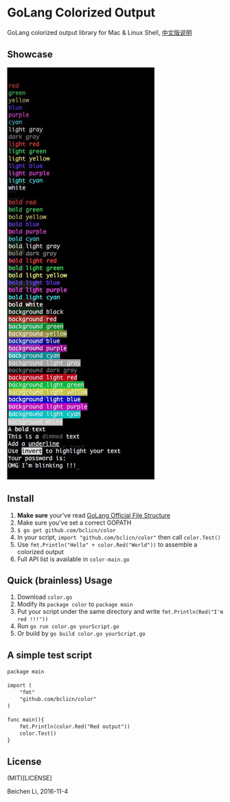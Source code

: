 # GoLang Colorized Output

GoLang colorized output library for Mac & Linux Shell, [中文版说明](README_CN.md)

## Showcase
![img](showcase.jpg)

## Install

1. __Make sure__ your've read [GoLang Official File Structure](https://golang.org/doc/code.html)
2. Make sure you've set a correct GOPATH
3. `$ go get github.com/bclicn/color`
4. In your script, `import "github.com/bclicn/color"` then call `color.Test()`
5. Use `fmt.Println("Hello" + color.Red("World"))` to assemble a colorized output
6. Full API list is available in `color-main.go`

## Quick (brainless) Usage

1. Download `color.go`
2. Modify its `package color` to `package main`
3. Put your script under the same directory and write `fmt.Println(Red("I'm red !!!"))`
4. Run `go run color.go yourScript.go`
5. Or build by `go build color.go yourScript.go`

## A simple test script

    package main

    import (
	    "fmt"
	    "github.com/bclicn/color"
    )

    func main(){
	    fmt.Println(color.Red("Red output"))
	    color.Test()
    }

## License

(MIT)[LICENSE]

Beichen Li, 2016-11-4


 